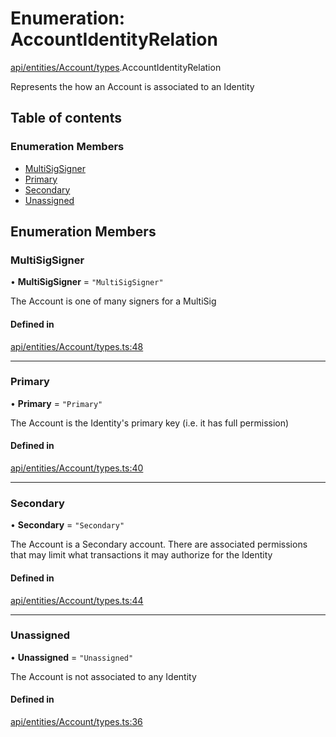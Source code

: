 # Enumeration: AccountIdentityRelation

[api/entities/Account/types](../wiki/api.entities.Account.types).AccountIdentityRelation

Represents the how an Account is associated to an Identity

## Table of contents

### Enumeration Members

- [MultiSigSigner](../wiki/api.entities.Account.types.AccountIdentityRelation#multisigsigner)
- [Primary](../wiki/api.entities.Account.types.AccountIdentityRelation#primary)
- [Secondary](../wiki/api.entities.Account.types.AccountIdentityRelation#secondary)
- [Unassigned](../wiki/api.entities.Account.types.AccountIdentityRelation#unassigned)

## Enumeration Members

### MultiSigSigner

• **MultiSigSigner** = ``"MultiSigSigner"``

The Account is one of many signers for a MultiSig

#### Defined in

[api/entities/Account/types.ts:48](https://github.com/PolymeshAssociation/polymesh-sdk/blob/079537ad/src/api/entities/Account/types.ts#L48)

___

### Primary

• **Primary** = ``"Primary"``

The Account is the Identity's primary key (i.e. it has full permission)

#### Defined in

[api/entities/Account/types.ts:40](https://github.com/PolymeshAssociation/polymesh-sdk/blob/079537ad/src/api/entities/Account/types.ts#L40)

___

### Secondary

• **Secondary** = ``"Secondary"``

The Account is a Secondary account. There are associated permissions that may limit what transactions it may authorize for the Identity

#### Defined in

[api/entities/Account/types.ts:44](https://github.com/PolymeshAssociation/polymesh-sdk/blob/079537ad/src/api/entities/Account/types.ts#L44)

___

### Unassigned

• **Unassigned** = ``"Unassigned"``

The Account is not associated to any Identity

#### Defined in

[api/entities/Account/types.ts:36](https://github.com/PolymeshAssociation/polymesh-sdk/blob/079537ad/src/api/entities/Account/types.ts#L36)
